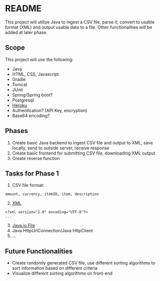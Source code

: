 # README

This project will utilize Java to ingest a CSV file, parse it, convert to usable format (XML) and output usable data to a file. Other functionalities will be added at later phase.

## Scope

This project will use the following:
- Java
- HTML, CSS, Javascript
- Gradle 
- Tomcat
- JUnit
- Spring/Spring boot?
- Postgresql
- [Heroku](https://devcenter.heroku.com/categories/java-support)
- Authentication? (API Key, encryption)
- Base64 encoding?

## Phases

1. Create basic Java backend to ingest CSV file and output to XML, save locally, send to outside server, receive response
2. Create basic frontend for submitting CSV file, downloading XML output
3. Create reverse function

## Tasks for Phase 1

1. CSV file format:
```
amount, currency, itemID, item, description
```
2. [XML](https://www.w3schools.com/xml/default.asp)
```
<?xml version="1.0" encoding="UTF-8"?>
...
```
3. [Java.io.File](https://www.w3schools.com/java/java_files.asp)
4. Java HttpUrlConnection/Java HttpClient
5. ...

## Future Functionalities

- Create randomly generated CSV file, use different sorting algorithms to sort information based on different criteria
- Visualize different sorting algorithms on front-end